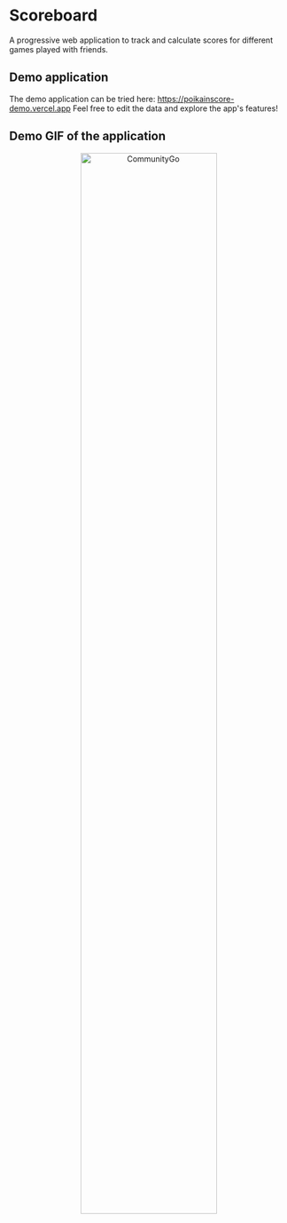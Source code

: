 # Scoreboard
A progressive web application to track and calculate scores for different games played with friends.

## Demo application
The demo application can be tried here: https://poikainscore-demo.vercel.app
Feel free to edit the data and explore the app's features!

## Demo GIF of the application
<p align="center">
  <img src="https://github.com/user-attachments/assets/cdd2c5b6-424b-4494-9b9a-cf8c3632d0e3" alt="CommunityGo" style="width:70%">
</p>
